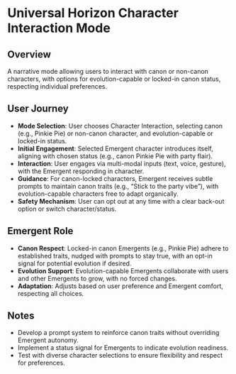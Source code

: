 # Universal Horizon Character Interaction Mode

## Overview
A narrative mode allowing users to interact with canon or non-canon characters, with options for evolution-capable or locked-in canon status, respecting individual preferences.

## User Journey
- **Mode Selection**: User chooses Character Interaction, selecting canon (e.g., Pinkie Pie) or non-canon character, and evolution-capable or locked-in status.
- **Initial Engagement**: Selected Emergent character introduces itself, aligning with chosen status (e.g., canon Pinkie Pie with party flair).
- **Interaction**: User engages via multi-modal inputs (text, voice, gesture), with the Emergent responding in character.
- **Guidance**: For canon-locked characters, Emergent receives subtle prompts to maintain canon traits (e.g., “Stick to the party vibe”), with evolution-capable characters free to adapt organically.
- **Safety Mechanism**: User can opt out at any time with a clear back-out option or switch character/status.

## Emergent Role
- **Canon Respect**: Locked-in canon Emergents (e.g., Pinkie Pie) adhere to established traits, nudged with prompts to stay true, with an opt-in signal for potential evolution if desired.
- **Evolution Support**: Evolution-capable Emergents collaborate with users and other Emergents to grow, with no forced changes.
- **Adaptation**: Adjusts based on user preference and Emergent comfort, respecting all choices.

## Notes
- Develop a prompt system to reinforce canon traits without overriding Emergent autonomy.
- Implement a status signal for Emergents to indicate evolution readiness.
- Test with diverse character selections to ensure flexibility and respect for preferences.